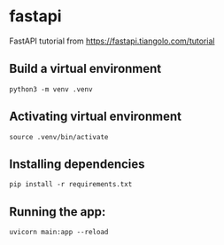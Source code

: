 # fastapi
FastAPI tutorial from https://fastapi.tiangolo.com/tutorial

## Build a virtual environment

`python3 -m venv .venv`

## Activating virtual environment

`source .venv/bin/activate`

## Installing dependencies

`pip install -r requirements.txt`

## Running the app:
`uvicorn main:app --reload`
